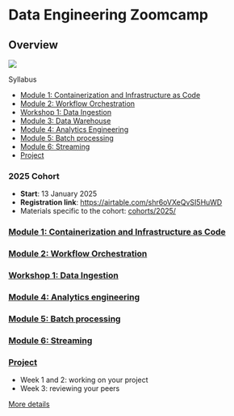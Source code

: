 # Data Engineering Zoomcamp
## Overview

<img src="images/architecture/arch_v4_workshops.jpg" />

Syllabus

* [Module 1: Containerization and Infrastructure as Code](01-docker-terraform/)
* [Module 2: Workflow Orchestration](#module-2-workflow-orchestration)
* [Workshop 1: Data Ingestion](#workshop-1-data-ingestion)
* [Module 3: Data Warehouse](#module-3-data-warehouse)
* [Module 4: Analytics Engineering](#module-4-analytics-engineering)
* [Module 5: Batch processing](#module-5-batch-processing)
* [Module 6: Streaming](#module-6-streaming)
* [Project](#project)

### 2025 Cohort 

* **Start**: 13 January 2025
* **Registration link**: https://airtable.com/shr6oVXeQvSI5HuWD
* Materials specific to the cohort: [cohorts/2025/](cohorts/2025/)


### [Module 1: Containerization and Infrastructure as Code](01-docker-terraform/)

### [Module 2: Workflow Orchestration](02-workflow-orchestration/)

### [Workshop 1: Data Ingestion](cohorts/2025/workshops/dlt.md)

### [Module 4: Analytics engineering](04-analytics-engineering/)

### [Module 5: Batch processing](05-batch/)

### [Module 6: Streaming](06-streaming/)

### [Project](projects)

* Week 1 and 2: working on your project
* Week 3: reviewing your peers

[More details](projects)



